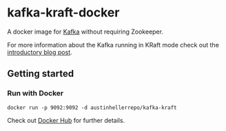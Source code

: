 # kafka-kraft-docker

A docker image for [Kafka](https://kafka.apache.org) without requiring Zookeeper.

For more information about the Kafka running in KRaft mode check out the [introductory blog post](https://www.confluent.io/blog/kafka-without-zookeeper-a-sneak-peek).


## Getting started

### Run with Docker

```
docker run -p 9092:9092 -d austinhellerrepo/kafka-kraft
```

Check out [Docker Hub](https://hub.docker.com/repository/docker/austinhellerrepo/kafka-kraft) for further details.
